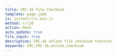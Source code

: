 ```yaml
---
title: CRC-16 File Checksum
template: page.jade
js: js/tool/crc.min.js
method: crc16
action: Hash
auto_update: true
file_input: true
description: CRC-16 online file checksum function
keywords: CRC,CRC-16,online,checksum
---
```

